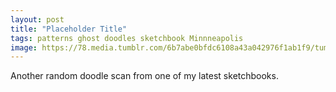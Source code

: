 ```yaml
---
layout: post
title: "Placeholder Title"
tags: patterns ghost doodles sketchbook Minnneapolis
image: https://78.media.tumblr.com/6b7abe0bfdc6108a43a042976f1ab1f9/tumblr_n6recqFek71qbng02o1_500.jpg
---
```

Another random doodle scan from one of my latest sketchbooks.